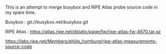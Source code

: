 This is an attempt to merge busybox and RIPE Atlas probe source code in my spare time.

Busybox : git://busybox.net/busybox.git

RIPE Atlas :
https://atlas.ripe.net/dstatic/page/fw/ripe-atlas-fw-4670.tar.gz

https://labs.ripe.net/Members/philip_homburg/ripe-atlas-measurements-source-code
 
